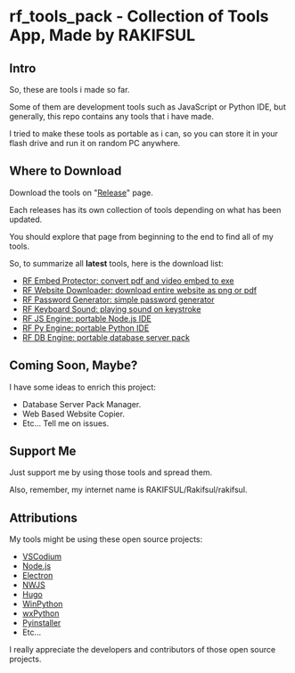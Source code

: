 # rf_tools_pack - Collection of Tools App, Made by RAKIFSUL

## Intro

So, these are tools i made so far.

Some of them are development tools such as JavaScript or Python IDE, but generally, this repo contains any tools that i have made.

I tried to make these tools as portable as i can, so you can store it in your flash drive and run it on random PC anywhere.

## Where to Download

Download the tools on "[Release](https://github.com/rakifsul/rf_tools_pack/releases)" page.

Each releases has its own collection of tools depending on what has been updated.

You should explore that page from beginning to the end to find all of my tools.

So, to summarize all **latest** tools, here is the download list:

-   [RF Embed Protector: convert pdf and video embed to exe](https://github.com/rakifsul/rf_tools_pack/releases/download/2024.06.14/rf_embed_protector_2024.06.14-2000.exe)
-   [RF Website Downloader: download entire website as png or pdf](https://github.com/rakifsul/rf_tools_pack/releases/download/2024.06.14/rf_website_downloader_2024.06.14-2000.exe)
-   [RF Password Generator: simple password generator](https://github.com/rakifsul/rf_tools_pack/releases/download/2024.06.14/rf_password_generator_2024.06.14-2000.exe)
-   [RF Keyboard Sound: playing sound on keystroke](https://github.com/rakifsul/rf_tools_pack/releases/download/2024.06.14/rf_keyboard_sound_2024.06.14-2000.exe)
-   [RF JS Engine: portable Node.js IDE](https://github.com/rakifsul/rf_tools_pack/releases/download/2024.06.14/rf_js_engine_2024.06.14-2000.exe)
-   [RF Py Engine: portable Python IDE](https://github.com/rakifsul/rf_tools_pack/releases/download/2024.06.14/rf_py_engine_2024.06.14-2000.exe)
-	[RF DB Engine: portable database server pack](https://github.com/rakifsul/rf_tools_pack/releases/download/2024.06.18/rf_db_engine_2024.06.18-2300.exe)

## Coming Soon, Maybe?

I have some ideas to enrich this project:

-   Database Server Pack Manager.
-   Web Based Website Copier.
-   Etc... Tell me on issues.

## Support Me

Just support me by using those tools and spread them.

Also, remember, my internet name is RAKIFSUL/Rakifsul/rakifsul.

## Attributions

My tools might be using these open source projects:

-   [VSCodium](https://github.com/VSCodium/vscodium)
-   [Node.js](https://github.com/nodejs)
-   [Electron](https://github.com/electron/electron)
-   [NWJS](https://github.com/nwjs/nw.js)
-   [Hugo](https://github.com/gohugoio/hugo)
-   [WinPython](https://github.com/winpython/winpython)
-   [wxPython](https://github.com/wxWidgets/Phoenix)
-   [Pyinstaller](https://github.com/pyinstaller/pyinstaller)
-   Etc...

I really appreciate the developers and contributors of those open source projects.
